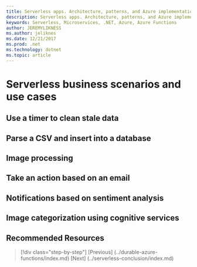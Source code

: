 ```yaml
---
title: Serverless apps. Architecture, patterns, and Azure implementation.
description: Serverless apps. Architecture, patterns, and Azure implementation. | Serverless business scenarios and use cases
keywords: Serverless, Microservices, .NET, Azure, Azure Functions
author: JEREMYLIKNESS
ms.author: jeliknes
ms.date: 12/21/2017
ms.prod: .net
ms.technology: dotnet
ms.topic: article
---
```

# Serverless business scenarios and use cases

## Use a timer to clean stale data

## Parse a CSV and insert into a database

## Image processing

## Take an action based on an email

## Notifications based on sentiment analysis

## Image categorization using cognitive services

## Recommended Resources

>[!div class="step-by-step"]
[Previous] (../durable-azure-functions/index.md)
[Next] (../serverless-conclusion/index.md)
